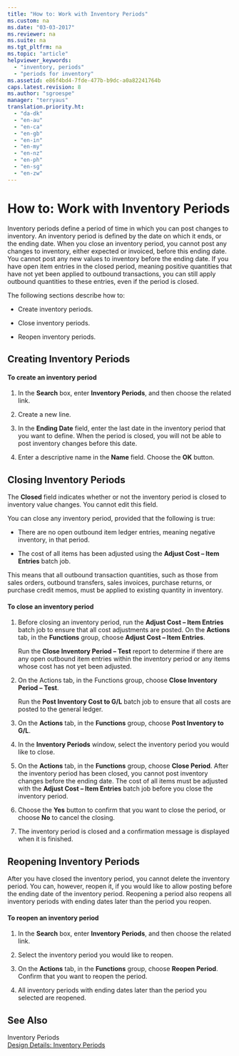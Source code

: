 ```yaml
---
title: "How to: Work with Inventory Periods"
ms.custom: na
ms.date: "03-03-2017"
ms.reviewer: na
ms.suite: na
ms.tgt_pltfrm: na
ms.topic: "article"
helpviewer_keywords: 
  - "inventory, periods"
  - "periods for inventory"
ms.assetid: e86f4bd4-7fde-477b-b9dc-a0a82241764b
caps.latest.revision: 8
ms.author: "sgroespe"
manager: "terryaus"
translation.priority.ht: 
  - "da-dk"
  - "en-au"
  - "en-ca"
  - "en-gb"
  - "en-in"
  - "en-my"
  - "en-nz"
  - "en-ph"
  - "en-sg"
  - "en-zw"
---
```

# How to: Work with Inventory Periods
Inventory periods define a period of time in which you can post changes to inventory. An inventory period is defined by the date on which it ends, or the ending date. When you close an inventory period, you cannot post any changes to inventory, either expected or invoiced, before this ending date. You cannot post any new values to inventory before the ending date. If you have open item entries in the closed period, meaning positive quantities that have not yet been applied to outbound transactions, you can still apply outbound quantities to these entries, even if the period is closed.  
  
 The following sections describe how to:  
  
-   Create inventory periods.  
  
-   Close inventory periods.  
  
-   Reopen inventory periods.  
  
## Creating Inventory Periods  
  
#### To create an inventory period  
  
1.  In the **Search** box, enter **Inventory Periods**, and then choose the related link.  
  
2.  Create a new line.  
  
3.  In the **Ending Date** field, enter the last date in the inventory period that you want to define. When the period is closed, you will not be able to post inventory changes before this date.  
  
4.  Enter a descriptive name in the **Name** field. Choose the **OK** button.  
  
## Closing Inventory Periods  
 The **Closed** field indicates whether or not the inventory period is closed to inventory value changes. You cannot edit this field.  
  
 You can close any inventory period, provided that the following is true:  
  
-   There are no open outbound item ledger entries, meaning negative inventory, in that period.  
  
-   The cost of all items has been adjusted using the **Adjust Cost – Item Entries** batch job.  
  
 This means that all outbound transaction quantities, such as those from sales orders, outbound transfers, sales invoices, purchase returns, or purchase credit memos, must be applied to existing quantity in inventory.  
  
#### To close an inventory period  
  
1.  Before closing an inventory period, run the **Adjust Cost – Item Entries** batch job to ensure that all cost adjustments are posted. On the **Actions** tab, in the **Functions** group, choose **Adjust Cost – Item Entries**.  
  
     Run the **Close Inventory Period – Test** report to determine if there are any open outbound item entries within the inventory period or any items whose cost has not yet been adjusted.  
  
2.  On the Actions tab, in the Functions group, choose **Close Inventory Period – Test**.  
  
     Run the **Post Inventory Cost to G\/L** batch job to ensure that all costs are posted to the general ledger.  
  
3.  On the **Actions** tab, in the **Functions** group, choose **Post Inventory to G\/L**.  
  
4.  In the    **Inventory Periods** window, select the inventory period you would like to close.  
  
5.  On the **Actions** tab, in the **Functions** group, choose **Close Period**. After the inventory period has been closed, you cannot post inventory changes before the ending date. The cost of all items must be adjusted with the **Adjust Cost – Item Entries** batch job before you close the inventory period.  
  
6.  Choose the **Yes** button to confirm that you want to close the period, or choose **No** to cancel the closing.  
  
7.  The inventory period is closed and a confirmation message is displayed when it is finished.  
  
## Reopening Inventory Periods  
 After you have closed the inventory period, you cannot delete the inventory period. You can, however, reopen it, if you would like to allow posting before the ending date of the inventory period. Reopening a period also reopens all inventory periods with ending dates later than the period you reopen.  
  
#### To reopen an inventory period  
  
1.  In the **Search** box, enter **Inventory Periods**, and then choose the related link.  
  
2.  Select the inventory period you would like to reopen.  
  
3.  On the **Actions** tab, in the **Functions** group, choose **Reopen Period**. Confirm that you want to reopen the period.  
  
4.  All inventory periods with ending dates later than the period you selected are reopened.  
  
## See Also  
 Inventory Periods   
 [Design Details: Inventory Periods](../ApplicationDesign/design-details-inventory-periods.md)